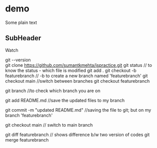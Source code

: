 # demo
Some plain text


## SubHeader


Watch 

git --version  
git clone https://github.com/sumantkmehta/jspractice.git
git status  // to know the status - which file is modified
git add .
git checkout -b featurebranch // -b to create a new branch named 'featurebranch'
git checkout main     //switch between branches
git checkout featurebranch

git branch   //to check which branch you are on


git add README.md     //save the updated files to my branch

git commit -m "updated README.md"    //saving the file to git; but on my branch 'featurebranch'

git checkout main // switch to main branch

git diff featurebranch // shows difference b/w two version of codes
git merge featurebranch
